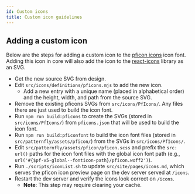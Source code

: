 ```yaml
---
id: Custom icons
title: Custom icon guidelines
---
```


## Adding a custom icon

Below are the steps for adding a custom icon to the [pficon icons](/icons) icon font. Adding this icon in core will also add the icon to the [react-icons](https://github.com/patternfly/patternfly-react/tree/main/packages/react-icons) library as an SVG.

- Get the new source SVG from design.
- Edit `src/icons/definitions/pficons.mjs` to add the new icon.
  - Add a new entry with a unique name (placed in alphabetical order) and the height, width, and path from the source SVG.
- Remove the existing pficons SVGs from `src/icons/PfIcons/`. Any files there are just used to build the icon font.
- Run `npm run build:pficons` to create the SVGs (stored in `src/icons/PfIcons/`) from `pficons.json` that will be used to build the icon font.
- Run `npm run build:pficonfont` to build the icon font files (stored in `src/patternfly/assets/pficon/`) from the SVGs in `src/icons/PfIcons/`.
- Edit `src/patternfly/assets/pficon/pficon.scss` and prefix the `src: url()` paths for the icon font files with the global icon font path (e.g., `url('#{$pf-v5-global--fonticon-path}/pficon.woff2')`).
- Run `./scripts/iconList.sh` to update `src/site/pages/icons.md`, which serves the pficon icon preview page on the dev server served at `/icons`.
- Restart the dev server and verify the icons look correct on `/icons`.
  - **Note**: This step may require clearing your cache.
